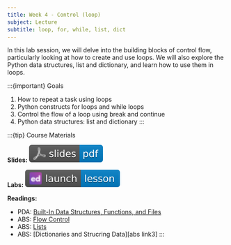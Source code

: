 ```yaml
---
title: Week 4 - Control (loop)
subject: Lecture
subtitle: loop, for, while, list, dict
---
```


In this lab session, we will delve into the building blocks of control flow, particularly looking at how to create and use loops. We will also explore the Python data structures, list and dictionary, and learn how to use them in loops.

:::{important} Goals
1. How to repeat a task using loops
2. Python constructs for loops and while loops
3. Control the flow of a loop using break and continue
4. Python data structures: list and dictionary
:::

:::{tip} Course Materials 

**Slides:** [![](images/slides-pdf-blue-adobeacrobatreader.svg)][pdf link]

**Labs:** [![](images/launch-lesson-blue-ed.svg)][notebook link]

**Readings:**
* PDA: [Built-In Data Structures, Functions, and Files][pda link]
* ABS: [Flow Control][abs link1]
* ABS: [Lists][abs link2]
* ABS: [Dictionaries and Strucring Data][abs link3]
:::

[pdf link]: https://khlee42.github.io/datahandling-content-pdf/control-loop.pdf
[notebook link]: https://edstem.org/us/courses/46034/lessons/76532
[pda link]: https://wesmckinney.com/book/python-builtin
[abs link1]: https://automatetheboringstuff.com/2e/chapter2/
[abs link2]: https://automatetheboringstuff.com/2e/chapter4/
[abs link]: https://automatetheboringstuff.com/2e/chapter5/